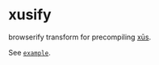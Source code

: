# xusify

browserify transform for precompiling [xūs](https://github.com/tetsuo/xus).

See [`example`](./example).